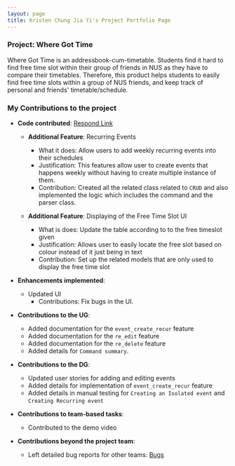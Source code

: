 ```yaml
---
layout: page
title: Kristen Chung Jia Yi's Project Portfolio Page
---
```

### Project: Where Got Time

Where Got Time is an addressbook-cum-timetable. Students find it hard to find free time slot within their group of
friends in NUS as they have to compare their timetables. Therefore, this product helps students to easily find free time
slots within a group of NUS friends, and keep track of personal and friends' timetable/schedule.

### My Contributions to the project
* **Code contributed**:
    [Respond Link](https://nus-cs2103-ay2223s2.github.io/tp-dashboard/?search=alvozyn&breakdown=true&sort=groupTitle%20dsc&sortWithin=title&since=2023-02-17&timeframe=commit&mergegroup=&groupSelect=groupByRepos&checkedFileTypes=docs~functional-code~test-code~other)
    * **Additional Feature**: Recurring Events
      * What it does: Allow users to add weekly recurring events into their schedules
      * Justification: This features allow user to create events that happens weekly without having to create multiple instance of them.
      * Contribution: Created all the related class related to `CRUD` and also implemented the logic which includes the command and the parser class.

    * **Additional Feature**: Displaying of the Free Time Slot UI
      * What is does: Update the table according to to the free timeslot given
      * Justification: Allows user to easily locate the free slot based on colour instead of it just being in text
      * Contribution: Set up the related models that are only used to display the free time slot
  

* **Enhancements implemented**:
  * Updated UI
    * Contributions: Fix bugs in the UI.
  

* **Contributions to the UG**:
  * Added documentation for the `event_create_recur` feature
  * Added documentation for the `re_edit` feature
  * Added documentation for the `re_delete` feature
  * Added details for `Command summary`.


* **Contributions to the DG**:
  * Updated user stories for adding and editing events
  * Added details for implementation of `event_create_recur` feature
  * Added details in manual testing for `Creating an Isolated event` and `Creating Recurring event`


* **Contributions to team-based tasks**:
  * Contributed to the demo video

* **Contributions beyond the project team**:
  * Left detailed bug reports for other teams: [Bugs](https://github.com/Alvozyn/ped/issues)
